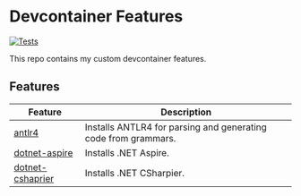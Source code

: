 # Devcontainer Features

[![Tests](https://github.com/nikiforovall/devcontainer-features/actions/workflows/test.yaml/badge.svg)](https://github.com/nikiforovall/devcontainer-features/actions/workflows/test.yaml)

This repo contains my custom devcontainer features.

## Features

| Feature                                    | Description                                                    |
| ------------------------------------------ | -------------------------------------------------------------- |
| [antlr4](./src/antlr4)                     | Installs ANTLR4 for parsing and generating code from grammars. |
| [dotnet-aspire](./src/dotnet-aspire)       | Installs .NET Aspire.                                          |
| [dotnet-cshaprier](./src/dotnet-csharpier) | Installs .NET CSharpier.                                       |